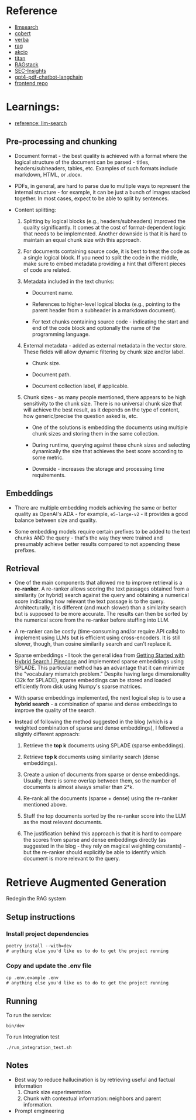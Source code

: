 # Reference

- [llmsearch](https://github.com/snexus/llm-search/tree/main/src/llmsearch)
- [cobert](https://github.com/IntelLabs/fastRAG/blob/main/fastrag/retrievers/colbert.py)
- [verba](https://github.com/weaviate/Verba/blob/main/goldenverba/retrieval/advanced_engine.py)
- [rag](https://github.com/ray-project/llm-applications/blob/main/notebooks/rag.ipynb)
- [akcio](https://github.com/zilliztech/akcio/tree/main/src_towhee)
- [titan](https://github.com/aws-samples/rag-using-langchain-amazon-bedrock-and-opensearch/blob/main/ask-titan-with-rag.py)
- [RAGstack](https://github.com/psychic-api/rag-stack/blob/main/server/server/main.py)
- [SEC-Insights](https://github.com/run-llama/sec-insights/blob/main/backend/app/api/crud.py)
- [gpt4-pdf-chatbot-langchain](https://github.com/mayooear/gpt4-pdf-chatbot-langchain)
- [frontend repo](https://github.com/zahidkhawaja/langchain-chat-nextjs)

# Learnings: 
- [reference: llm-search](https://www.reddit.com/r/LocalLLaMA/comments/16cbimi/yet_another_rag_system_implementation_details_and/)
## Pre-processing and chunking

- Document format - the best quality is achieved with a format where the logical structure of the document can be parsed - titles, headers/subheaders, tables, etc. Examples of such formats include markdown, HTML, or .docx.

- PDFs, in general, are hard to parse due to multiple ways to represent the internal structure - for example, it can be just a bunch of images stacked together. In most cases, expect to be able to split by sentences.

- Content splitting:

  1. Splitting by logical blocks (e.g., headers/subheaders) improved the quality significantly. It comes at the cost of format-dependent logic that needs to be implemented. Another downside is that it is hard to maintain an equal chunk size with this approach.

  2. For documents containing source code, it is best to treat the code as a single logical block. If you need to split the code in the middle, make sure to embed metadata providing a hint that different pieces of code are related.

  3. Metadata included in the text chunks:

      - Document name.

      - References to higher-level logical blocks (e.g., pointing to the parent header from a subheader in a markdown document).

      - For text chunks containing source code - indicating the start and end of the code block and optionally the name of the programming language.

  4. External metadata - added as external metadata in the vector store. These fields will allow dynamic filtering by chunk size and/or label.

      - Chunk size.

      - Document path.

      - Document collection label, if applicable.

  5. Chunk sizes - as many people mentioned, there appears to be high sensitivity to the chunk size. There is no universal chunk size that will achieve the best result, as it depends on the type of content, how generic/precise the question asked is, etc.

      - One of the solutions is embedding the documents using multiple chunk sizes and storing them in the same collection.

      - During runtime, querying against these chunk sizes and selecting dynamically the size that achieves the best score according to some metric.

      - Downside - increases the storage and processing time requirements.



## Embeddings

- There are multiple embedding models achieving the same or better quality as OpenAI's ADA - for example, `e5-large-v2` - it provides a good balance between size and quality.

- Some embedding models require certain prefixes to be added to the text chunks AND the query - that's the way they were trained and presumably achieve better results compared to not appending these prefixes.



## Retrieval

- One of the main components that allowed me to improve retrieval is a **re-ranker**. A re-ranker allows scoring the text passages obtained from a similarity (or hybrid) search against the query and obtaining a numerical score indicating how relevant the text passage is to the query. Architecturally, it is different (and much slower) than a similarity search but is supposed to be more accurate. The results can then be sorted by the numerical score from the re-ranker before stuffing into LLM.

- A re-ranker can be costly (time-consuming and/or require API calls) to implement using LLMs but is efficient using cross-encoders. It is still slower, though, than cosine similarity search and can't replace it.

- Sparse embeddings - I took the general idea from [Getting Started with Hybrid Search | Pinecone](https://www.pinecone.io/learn/hybrid-search-intro/) and implemented sparse embeddings using SPLADE. This particular method has an advantage that it can minimize the "vocabulary mismatch problem." Despite having large dimensionality (32k for SPLADE), sparse embeddings can be stored and loaded efficiently from disk using Numpy's sparse matrices.

- With sparse embeddings implemented, the next logical step is to use a **hybrid search** - a combination of sparse and dense embeddings to improve the quality of the search.

- Instead of following the method suggested in the blog (which is a weighted combination of sparse and dense embeddings), I followed a slightly different approach:

  1. Retrieve the **top k** documents using SPLADE (sparse embeddings).

  2. Retrieve **top k** documents using similarity search (dense embeddings).

  3. Create a union of documents from sparse or dense embeddings. Usually, there is some overlap between them, so the number of documents is almost always smaller than 2*k.

  4. Re-rank all the documents (sparse + dense) using the re-ranker mentioned above.

  5. Stuff the top documents sorted by the re-ranker score into the LLM as the most relevant documents.

  6. The justification behind this approach is that it is hard to compare the scores from sparse and dense embeddings directly (as suggested in the blog - they rely on magical weighting constants) - but the re-ranker should explicitly be able to identify which document is more relevant to the query.

# Retrieve Augmented Generation

Redegin the RAG system

## Setup instructions

### Install project dependencies

```
poetry install --with=dev
# anything else you'd like us to do to get the project running
```

### Copy and update the .env file

```
cp .env.example .env
# anything else you'd like us to do to get the project running
```

## Running

To run the service:

```
bin/dev
```

To run Integration test

```
./run_integration_test.sh
```

## Notes

- Best way to reduce hallucination is by retrieving useful and factual information
  1.  Chunk size experimentation
  2.  Chunk with contextual information: neighbors and parent information.
- Prompt emgineering
